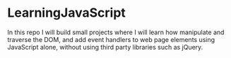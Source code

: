 # LearningJavaScript
In this repo I will build small projects where I will learn how manipulate and traverse the DOM, and add event handlers to web page elements using JavaScript alone, without using third party libraries such as jQuery.
